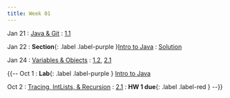 ```yaml
---
title: Week 01
---
```


Jan 21
: [Java & Git](#)
  : [1.1](#)

Jan 22
: **Section**{: .label .label-purple }[Intro to Java](#)
  : [Solution](#)

Jan 24
: [Variables & Objects](#)
  : [1.2](#), [2.1](#)

{{-- Oct 1
: **Lab**{: .label .label-purple } [Intro to Java](#)

Oct 2
: [Tracing, IntLists, & Recursion](#)
  : [2.1](#)
: **HW 1 due**{: .label .label-red }
--}}